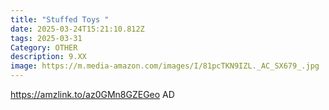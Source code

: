 ```yaml
---
title: "Stuffed Toys "
date: 2025-03-24T15:21:10.812Z
tags: 2025-03-31
Category: OTHER
description: 9.XX
image: https://m.media-amazon.com/images/I/81pcTKN9IZL._AC_SX679_.jpg
---
```

https://amzlink.to/az0GMn8GZEGeo   AD